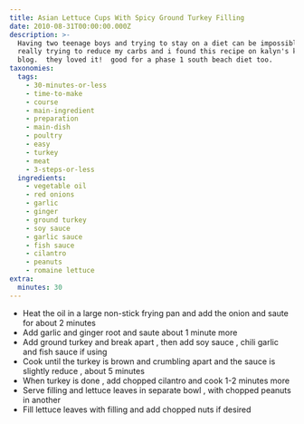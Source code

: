 ```yaml
---
title: Asian Lettuce Cups With Spicy Ground Turkey Filling
date: 2010-08-31T00:00:00.000Z
description: >-
  Having two teenage boys and trying to stay on a diet can be impossible.  i am
  really trying to reduce my carbs and i found this recipe on kalyn's kitchen
  blog.  they loved it!  good for a phase 1 south beach diet too.
taxonomies:
  tags:
    - 30-minutes-or-less
    - time-to-make
    - course
    - main-ingredient
    - preparation
    - main-dish
    - poultry
    - easy
    - turkey
    - meat
    - 3-steps-or-less
  ingredients:
    - vegetable oil
    - red onions
    - garlic
    - ginger
    - ground turkey
    - soy sauce
    - garlic sauce
    - fish sauce
    - cilantro
    - peanuts
    - romaine lettuce
extra:
  minutes: 30
---
```

 - Heat the oil in a large non-stick frying pan and add the onion and saute for about 2 minutes
 - Add garlic and ginger root and saute about 1 minute more
 - Add ground turkey and break apart , then add soy sauce , chili garlic and fish sauce if using
 - Cook until the turkey is brown and crumbling apart and the sauce is slightly reduce , about 5 minutes
 - When turkey is done , add chopped cilantro and cook 1-2 minutes more
 - Serve filling and lettuce leaves in separate bowl , with chopped peanuts in another
 - Fill lettuce leaves with filling and add chopped nuts if desired
